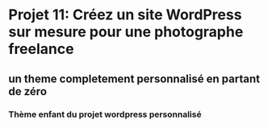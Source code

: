 # Projet 11: Créez un site WordPress sur mesure pour une photographe freelance


## un theme completement personnalisé en partant de zéro

### Thème enfant du projet wordpress personnalisé
